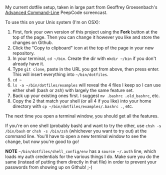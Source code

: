 My current dotfile setup, taken in large part from Geoffrey Groesenbach's [Advanced Command-Line](https://peepcode.com/products/advanced-command-line) PeepCode screencast.

To use this on your Unix system (I'm on OSX):

1. First, fork your own version of this project using the **Fork** button at the top of the page. Then you can change it however you like and store the changes on Github.
1. Click the "Copy to clipboard" icon at the top of the page in your new repository.
1. In your terminal, `cd ~/bin`. Create the dir with `mkdir ~/bin` if you don't already have it.
1. Type `git clone`, paste in the URL you got from above, then press enter. This will insert everything into `~/bin/dotfiles`.
1. `cd ~`
1. `ls -a ~/bin/dotfiles/examples` will reveal the 4 files I keep so I can use either shell (bash or zsh) with largely the same feature set.
1. Back up your existing ones first. I suggest `mv .bashrc .old_bashrc`, etc.
1. Copy the 2 that match your shell (or all 4 if you like) into your home directory with `cp ~/bin/dotfiles/examples/.bashrc .`, etc.

The next time you open a terminal window, you should get all the features.

If you're on one shell (probably bash) and want to try the other, use `chsh -s /bin/bash` or `chsh -s /bin/zsh` (whichever you want to try out) at the command line. You'll have to open a new terminal window to see the change, but now you're good to go!

**NOTE** `~/bin/dotfiles/shell_config/env` has a `source ~/.auth` line, which loads my auth credentials for the various things I do. Make sure you do the same (instead of putting them directly in that file) in order to prevent your passwords from showing up on Github! ;-)